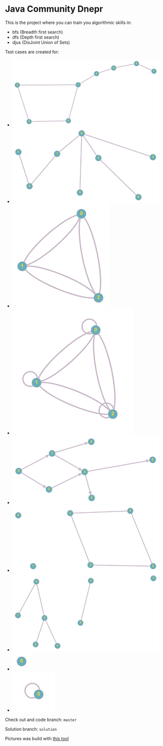 Java Community Dnepr
========

This is the project where you can train you algorithmic skills in:
- bfs (Breadth first search)
- dfs (Depth first search)
- djus (DisJoint Union of Sets)

Test cases are created for:
- ![Cyclic undirected](graphs_pictures/Cyclic%20undirected.png "Cyclic undirected") 
- ![Tree](graphs_pictures/Tree.png "Tree")
- ![With multi-edge](graphs_pictures/With%20multi-edge.png "With multi-edge")
- ![With Loops](graphs_pictures/With%20Loops.png "With Loops")
- ![Directed](graphs_pictures/Directed.png "Directed")
- ![Multiple connected component](graphs_pictures/Multiple%20connected%20component.png "Multiple connected component")
- ![Forest](graphs_pictures/Forest.png "Forest")
- ![Single vertex ](graphs_pictures/Single%20vertex.png "Single vertex")
- ![Single vertex with Loop ](graphs_pictures/Single%20vertex%20with%20Loop.png "Single vertex with Loop")

Check out and code branch: `master`

Solution branch: `solution`

Pictures was build with [this tool](https://graphonline.ru/)



